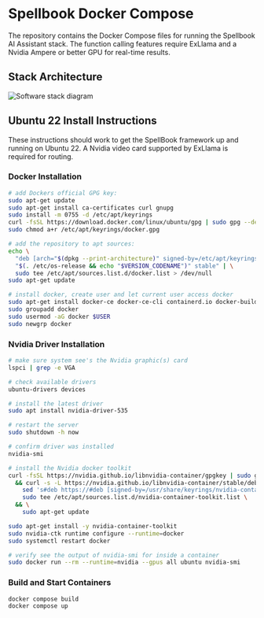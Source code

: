 # Spellbook Docker Compose

The repository contains the Docker Compose files for running the Spellbook AI Assistant stack. The function calling features
require ExLlama and a Nvidia Ampere or better GPU for real-time results.

## Stack Architecture

![Software stack diagram](https://github.com/noco-ai/spellbook-docker/blob/master/stack.png)

## Ubuntu 22 Install Instructions

These instructions should work to get the SpellBook framework up and running on Ubuntu 22. A Nvidia video card supported by ExLlama is required for routing.

### Docker Installation

```bash
# add Dockers official GPG key:
sudo apt-get update
sudo apt-get install ca-certificates curl gnupg
sudo install -m 0755 -d /etc/apt/keyrings
curl -fsSL https://download.docker.com/linux/ubuntu/gpg | sudo gpg --dearmor -o /etc/apt/keyrings/docker.gpg
sudo chmod a+r /etc/apt/keyrings/docker.gpg

# add the repository to apt sources:
echo \
  "deb [arch="$(dpkg --print-architecture)" signed-by=/etc/apt/keyrings/docker.gpg] https://download.docker.com/linux/ubuntu \
  "$(. /etc/os-release && echo "$VERSION_CODENAME")" stable" | \
  sudo tee /etc/apt/sources.list.d/docker.list > /dev/null
sudo apt-get update

# install docker, create user and let current user access docker
sudo apt-get install docker-ce docker-ce-cli containerd.io docker-buildx-plugin docker-compose-plugin
sudo groupadd docker
sudo usermod -aG docker $USER
sudo newgrp docker
```

### Nvidia Driver Installation

```bash
# make sure system see's the Nvidia graphic(s) card
lspci | grep -e VGA

# check available drivers
ubuntu-drivers devices

# install the latest driver
sudo apt install nvidia-driver-535

# restart the server
sudo shutdown -h now

# confirm driver was installed
nvidia-smi

# install the Nvidia docker toolkit
curl -fsSL https://nvidia.github.io/libnvidia-container/gpgkey | sudo gpg --dearmor -o /usr/share/keyrings/nvidia-container-toolkit-keyring.gpg \
  && curl -s -L https://nvidia.github.io/libnvidia-container/stable/deb/nvidia-container-toolkit.list | \
    sed 's#deb https://#deb [signed-by=/usr/share/keyrings/nvidia-container-toolkit-keyring.gpg] https://#g' | \
    sudo tee /etc/apt/sources.list.d/nvidia-container-toolkit.list \
  && \
    sudo apt-get update

sudo apt-get install -y nvidia-container-toolkit
sudo nvidia-ctk runtime configure --runtime=docker
sudo systemctl restart docker

# verify see the output of nvidia-smi for inside a container
sudo docker run --rm --runtime=nvidia --gpus all ubuntu nvidia-smi
```

### Build and Start Containers

```bash
docker compose build
docker compose up
```
